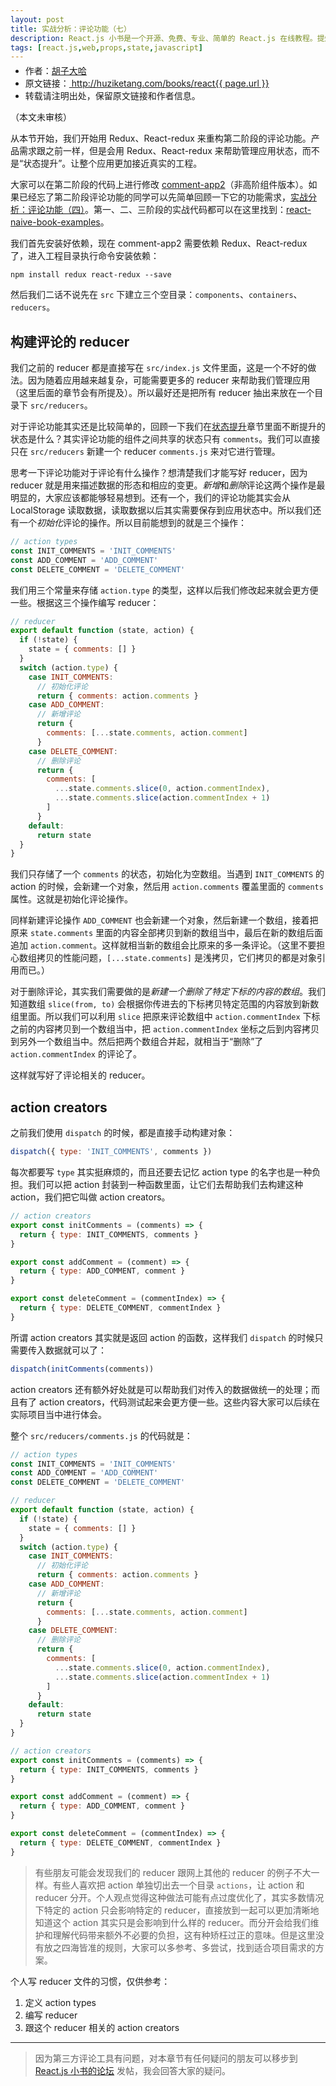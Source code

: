 ```yaml
---
layout: post
title: 实战分析：评论功能（七）
description: React.js 小书是一个开源、免费、专业、简单的 React.js 在线教程。提炼实战经验中基础的、重要的、频繁的知识进行重点讲解，让你能用最少的精力深入了解实战中最需要的 React.js 知识。
tags: [react.js,web,props,state,javascript]
---
```


<ul style='font-size: 14px; margin-top: -10px;'>
  <li>
    作者：<a href="https://www.zhihu.com/people/hu-zi-da-ha" target="_blank">胡子大哈</a>
  </li>
  <li>
    原文链接：<a href="http://huziketang.com/books/react{{ page.url }}"> http://huziketang.com/books/react{{ page.url }} </a>
  </li>
  <li>转载请注明出处，保留原文链接和作者信息。</li>
</ul>

（本文未审核）

从本节开始，我们开始用 Redux、React-redux 来重构第二阶段的评论功能。产品需求跟之前一样，但是会用 Redux、React-redux 来帮助管理应用状态，而不是“状态提升”。让整个应用更加接近真实的工程。

大家可以在第二阶段的代码上进行修改 [comment-app2](https://github.com/huzidaha/react-naive-book-examples/tree/master/comment-app2)（非高阶组件版本）。如果已经忘了第二阶段评论功能的同学可以先简单回顾一下它的功能需求，[实战分析：评论功能（四）](http://huziketang.com/books/react/lesson25)。第一、二、三阶段的实战代码都可以在这里找到：[react-naive-book-examples](https://github.com/huzidaha/react-naive-book-examples)。

我们首先安装好依赖，现在 comment-app2 需要依赖 Redux、React-redux 了，进入工程目录执行命令安装依赖：

```
npm install redux react-redux --save
```

然后我们二话不说先在 `src` 下建立三个空目录：`components`、`containers`、`reducers`。

##  构建评论的 reducer
我们之前的 reducer 都是直接写在 `src/index.js` 文件里面，这是一个不好的做法。因为随着应用越来越复杂，可能需要更多的 reducer 来帮助我们管理应用（这里后面的章节会有所提及）。所以最好还是把所有 reducer 抽出来放在一个目录下 `src/reducers`。

对于评论功能其实还是比较简单的，回顾一下我们在[状态提升](http://huziketang.com/books/react/lesson17)章节里面不断提升的状态是什么？其实评论功能的组件之间共享的状态只有 `comments`。我们可以直接只在 `src/reducers` 新建一个 reducer `comments.js` 来对它进行管理。

思考一下评论功能对于评论有什么操作？想清楚我们才能写好 reducer，因为 reducer 就是用来描述数据的形态和相应的变更。*新增*和*删除*评论这两个操作是最明显的，大家应该都能够轻易想到。还有一个，我们的评论功能其实会从 LocalStorage 读取数据，读取数据以后其实需要保存到应用状态中。所以我们还有一个*初始化*评论的操作。所以目前能想到的就是三个操作：

```javascript
// action types
const INIT_COMMENTS = 'INIT_COMMENTS'
const ADD_COMMENT = 'ADD_COMMENT'
const DELETE_COMMENT = 'DELETE_COMMENT'
```

我们用三个常量来存储 `action.type` 的类型，这样以后我们修改起来就会更方便一些。根据这三个操作编写 reducer：

```javascript
// reducer
export default function (state, action) {
  if (!state) {
    state = { comments: [] }
  }
  switch (action.type) {
    case INIT_COMMENTS:
      // 初始化评论
      return { comments: action.comments }
    case ADD_COMMENT:
      // 新增评论
      return {
        comments: [...state.comments, action.comment]
      }
    case DELETE_COMMENT:
      // 删除评论
      return {
        comments: [
          ...state.comments.slice(0, action.commentIndex),
          ...state.comments.slice(action.commentIndex + 1)
        ]
      }
    default:
      return state
  }
}
```

我们只存储了一个 `comments` 的状态，初始化为空数组。当遇到 `INIT_COMMENTS` 的 action 的时候，会新建一个对象，然后用 `action.comments` 覆盖里面的 `comments` 属性。这就是初始化评论操作。

同样新建评论操作 `ADD_COMMENT` 也会新建一个对象，然后新建一个数组，接着把原来 `state.comments` 里面的内容全部拷贝到新的数组当中，最后在新的数组后面追加 `action.comment`。这样就相当新的数组会比原来的多一条评论。（这里不要担心数组拷贝的性能问题，`[...state.comments]` 是浅拷贝，它们拷贝的都是对象引用而已。）

对于删除评论，其实我们需要做的是*新建一个删除了特定下标的内容的数组*。我们知道数组 `slice(from, to)` 会根据你传进去的下标拷贝特定范围的内容放到新数组里面。所以我们可以利用 `slice` 把原来评论数组中 `action.commentIndex` 下标之前的内容拷贝到一个数组当中，把 `action.commentIndex` 坐标之后到内容拷贝到另外一个数组当中。然后把两个数组合并起，就相当于“删除”了 `action.commentIndex` 的评论了。

这样就写好了评论相关的 reducer。

## action creators
之前我们使用 `dispatch` 的时候，都是直接手动构建对象：

```javascript
dispatch({ type: 'INIT_COMMENTS', comments })
```

每次都要写 `type` 其实挺麻烦的，而且还要去记忆 action type 的名字也是一种负担。我们可以把 action 封装到一种函数里面，让它们去帮助我们去构建这种 action，我们把它叫做 action creators。

```javascript
// action creators
export const initComments = (comments) => {
  return { type: INIT_COMMENTS, comments }
}

export const addComment = (comment) => {
  return { type: ADD_COMMENT, comment }
}

export const deleteComment = (commentIndex) => {
  return { type: DELETE_COMMENT, commentIndex }
}
```

所谓 action creators 其实就是返回 action 的函数，这样我们 `dispatch` 的时候只需要传入数据就可以了：

```javascript
dispatch(initComments(comments))
```

action creators 还有额外好处就是可以帮助我们对传入的数据做统一的处理；而且有了 action creators，代码测试起来会更方便一些。这些内容大家可以后续在实际项目当中进行体会。

整个 `src/reducers/comments.js` 的代码就是：

```javascript
// action types
const INIT_COMMENTS = 'INIT_COMMENTS'
const ADD_COMMENT = 'ADD_COMMENT'
const DELETE_COMMENT = 'DELETE_COMMENT'

// reducer
export default function (state, action) {
  if (!state) {
    state = { comments: [] }
  }
  switch (action.type) {
    case INIT_COMMENTS:
      // 初始化评论
      return { comments: action.comments }
    case ADD_COMMENT:
      // 新增评论
      return {
        comments: [...state.comments, action.comment]
      }
    case DELETE_COMMENT:
      // 删除评论
      return {
        comments: [
          ...state.comments.slice(0, action.commentIndex),
          ...state.comments.slice(action.commentIndex + 1)
        ]
      }
    default:
      return state
  }
}

// action creators
export const initComments = (comments) => {
  return { type: INIT_COMMENTS, comments }
}

export const addComment = (comment) => {
  return { type: ADD_COMMENT, comment }
}

export const deleteComment = (commentIndex) => {
  return { type: DELETE_COMMENT, commentIndex }
}
```

> 有些朋友可能会发现我们的 reducer 跟网上其他的 reducer 的例子不大一样。有些人喜欢把 action 单独切出去一个目录 `actions`，让 action 和 reducer  分开。个人观点觉得这种做法可能有点过度优化了，其实多数情况下特定的 action 只会影响特定的 reducer，直接放到一起可以更加清晰地知道这个 action 其实只是会影响到什么样的 reducer。而分开会给我们维护和理解代码带来额外不必要的负担，这有种矫枉过正的意味。但是这里没有放之四海皆准的规则，大家可以多参考、多尝试，找到适合项目需求的方案。

个人写 reducer 文件的习惯，仅供参考：

1. 定义 action types
2. 编写 reducer
3. 跟这个 reducer 相关的 action creators

* * *

> 因为第三方评论工具有问题，对本章节有任何疑问的朋友可以移步到 <a target="_blank" href="http://scriptoj.huziketang.com/category/4/react-js-小书交流区">React.js 小书的论坛</a> 发帖，我会回答大家的疑问。
